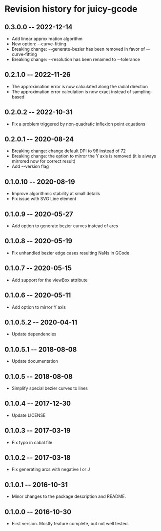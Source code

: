 # Revision history for juicy-gcode

## 0.3.0.0 -- 2022-12-14

- Add linear approximation algorithm
- New option: --curve-fitting
- Breaking change: --generate-bezier has been removed in favor of --curve-fitting
- Breaking change: --resolution has been renamed to --tolerance

## 0.2.1.0 -- 2022-11-26

- The approximation error is now calculated along the radial direction
- The approximation error calculation is now exact instead of sampling-based

## 0.2.0.2 -- 2022-10-31

- Fix a problem triggered by non-quadratic inflexion point equations

## 0.2.0.1 -- 2020-08-24

- Breaking change: change default DPI to 96 instead of 72
- Breaking change: the option to mirror the Y axis is removed (it is always mirrored now for correct result)
- Add --version flag

## 0.1.0.10 -- 2020-08-19

- Improve algorithmic stability at small details
- Fix issue with SVG Line element

## 0.1.0.9 -- 2020-05-27

- Add option to generate bezier curves instead of arcs

## 0.1.0.8 -- 2020-05-19

- Fix unhandled bezier edge cases resulting NaNs in GCode

## 0.1.0.7 -- 2020-05-15

- Add support for the viewBox attribute

## 0.1.0.6 -- 2020-05-11

- Add option to mirror Y axis

## 0.1.0.5.2 -- 2020-04-11

- Update dependencies

## 0.1.0.5.1 -- 2018-08-08

- Update documentation

## 0.1.0.5 -- 2018-08-08

- Simplify special bezier curves to lines

## 0.1.0.4 -- 2017-12-30

- Update LICENSE

## 0.1.0.3 -- 2017-03-19

- Fix typo in cabal file

## 0.1.0.2 -- 2017-03-18

- Fix generating arcs with negative I or J

## 0.1.0.1 -- 2016-10-31

- Minor changes to the package description and README.

## 0.1.0.0 -- 2016-10-30

- First version. Mostly feature complete, but not well tested.
